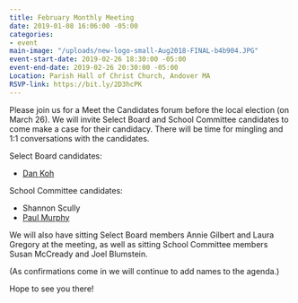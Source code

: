 ```yaml
---
title: February Monthly Meeting
date: 2019-01-08 16:06:00 -05:00
categories:
- event
main-image: "/uploads/new-logo-small-Aug2018-FINAL-b4b904.JPG"
event-start-date: 2019-02-26 18:30:00 -05:00
event-end-date: 2019-02-26 20:30:00 -05:00
Location: Parish Hall of Christ Church, Andover MA
RSVP-link: https://bit.ly/2D3hcPK
---
```


Please join us for a Meet the Candidates forum before the local election (on March 26). We will invite Select Board and School Committee candidates to come make a case for their candidacy. There will be time for mingling and 1:1 conversations with the candidates. 

Select Board candidates: 
- [Dan Koh](http://teamkoh.com/)

School Committee candidates: 
- Shannon Scully
- [Paul Murphy](https://www.murphyforandover.org/)

We will also have sitting Select Board members Annie Gilbert and Laura Gregory at the meeting, as well as sitting School Committee members Susan McCready and Joel Blumstein.

(As confirmations come in we will continue to add names to the agenda.)

Hope to see you there!